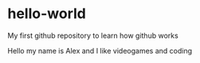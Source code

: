 # hello-world
My first github repository to learn how github works

Hello my name is Alex and I like videogames and coding
